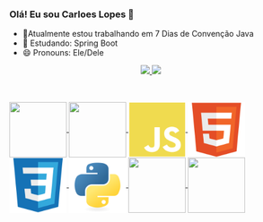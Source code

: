 ### Olá! Eu sou Carloes Lopes 👋

- 🔭Atualmente estou trabalhando em 7 Dias de Convenção Java
- 🌱 Estudando: Spring Boot 
- 😄 Pronouns: Ele/Dele

<div align="center">
  <a href="https://github.com/carlosslopes">
  <img height="180em" src="https://github-readme-stats.vercel.app/api?username=carlosslopes&show_icons=true&theme=dracula&include_all_commits=true&count_private=true"/>
  <img height="180em" src="https://github-readme-stats.vercel.app/api/top-langs/?username=carlosslopes&layout=compact&langs_count=7&theme=dracula"/>
</div>

##

<div style="display: inline_block"><br>
<link rel="stylesheet" href="https://cdn.jsdelivr.net/gh/devicons/devicon@v2.15.1/devicon.min.css">
<i class="devicon-spring-plain colored"></i>
<img align="center" height="99" width="102" src="https://cdn.jsdelivr.net/gh/devicons/devicon/icons/spring/spring-original-wordmark.svg" />
<img align="center" height="99" width="102" src="https://cdn.jsdelivr.net/gh/devicons/devicon/icons/java/java-original-wordmark.svg" />
<img align="center" height="99" width="102" src="https://raw.githubusercontent.com/devicons/devicon/master/icons/javascript/javascript-plain.svg">
<img align="center" height="99" width="102" src="https://raw.githubusercontent.com/devicons/devicon/master/icons/html5/html5-original.svg">
<img align="center" height="99" width="102" src="https://raw.githubusercontent.com/devicons/devicon/master/icons/css3/css3-original.svg">
<img align="center" height="99" width="102" src="https://raw.githubusercontent.com/devicons/devicon/master/icons/python/python-original.svg">
<img align="center" height="99" width="102" src="https://cdn.jsdelivr.net/gh/devicons/devicon/icons/github/github-original-wordmark.svg" />
<img align="center" height="99" width="102" src="https://cdn.jsdelivr.net/gh/devicons/devicon/icons/linkedin/linkedin-original.svg" />   
</div>    

##
